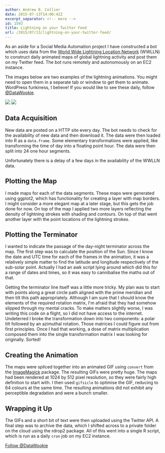 ```yaml
---
author: Andrew B. Collier
date: 2015-07-13T14:00:42Z
excerpt_separator: <!-- more -->
id: 1593
title: Lightning on your Twitter Feed
url: /2015/07/13/lightning-on-your-twitter-feed/
---
```


As an aside for a Social Media Automation project I have constructed a bot which uses data from the [World Wide Lightning Location Network](http://wwlln.net/) (WWLLN) to construct daily animated maps of global lightning activity and post them on my Twitter feed. The bot runs remotely and autonomously on an EC2 instance.

<!--more-->

The images below are two examples of the lightning animations. You might need to open them in a separate tab or window to get them to animate. WordPress funkiness, I believe! If you would like to see these daily, follow [@DataWookie](https://twitter.com/DataWookie).

<img src="/img/2015/07/A20150704.gif">

<img src="/img/2015/07/A20150615.gif">

## Data Acquisition

New data are posted on a HTTP site every day. The bot needs to check for the availability of new data and then download it. The data were then loaded into R as a `data.frame`. Some elementary transformations were applied, like transforming the time of day into a floating point hour. The data were then split into 24 one hour segments.

Unfortunately there is a delay of a few days in the availability of the WWLLN data.

## Plotting the Map

I made maps for each of the data segments. These maps were generated using ggplot2, which has functionality for creating a layer with map borders. I might consider a more elegant map at a later stage, but this gets the job done for now. On top of the map I applied two more layers reflecting the density of lightning strokes with shading and contours. On top of that went another layer with the point locations of the lightning strokes.

## Plotting the Terminator

I wanted to indicate the passage of the day-night terminator across the map. The first step was to calculate the position of the Sun. Since I know the date and UTC time for each of the frames in the animation, it was a relatively simple matter to find the latitude and longitude respectively of the sub-solar point. Actually I had an awk script lying around which did this for a range of dates and times, so it was easy to cannibalise the maths out of that.

Getting the terminator line itself was a little more tricky. My plan was to start with points along a great circle path aligned with the prime meridian and then tilt this path appropriately. Although I am sure that I should know the elements of the required rotation matrix, I'm afraid that they had somehow slipped through my mental cracks. To make matters slightly worse, I was writing this code on a flight, so I did not have access to the internet. Undeterred I broke the transformation down into two components: a polar tilt followed by an azimuthal rotation. Those matrices I could figure out from first principles. Once I had that working, a dose of matrix multiplication composed them into the single transformation matrix I was looking for originally. Sorted!

## Creating the Animation

The maps were spliced together into an animated GIF using `convert` from the [ImageMagick](http://www.imagemagick.org/script/index.php) package. The resulting GIFs were pretty huge. The maps had been rendered at 1024 by 512 pixel resolution, so they were fairly high definition to start with. I then used `gifsicle` to optimise the GIF, reducing to 64 colours at the same time. The resulting animations did not exhibit any perceptible degradation and were a bunch smaller.

## Wrapping it Up

The GIFs and a short bit of text were then uploaded using the Twitter API. A final step was to archive the data, which I shifted across to a private folder on the cloud using the rdrop2 package. All of this went into a single R script, which is run as a daily `cron` job on my EC2 instance.

<a href="https://twitter.com/DataWookie" class="twitter-follow-button" data-show-count="false">Follow @DataWookie</a>
